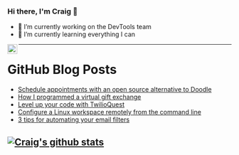 ### Hi there, I'm Craig 👋

<!--
**CraigTeelFugro/CraigTeelFugro** is a ✨ _special_ ✨ repository because its `README.md` (this file) appears on your GitHub profile.

Here are some ideas to get you started:
-->

- 🔭 I’m currently working on the DevTools team
- 🌱 I’m currently learning everything I can

[<img align="left" alt="Craig Teel | LinkedIn" width="22px" src="https://cdn.jsdelivr.net/npm/simple-icons@v3/icons/linkedin.svg" />][linkedin]

---

# GitHub Blog Posts

<!-- BLOG-POST-LIST:START -->
- [Schedule appointments with an open source alternative to Doodle](https://opensource.com/article/21/1/open-source-scheduler)
- [How I programmed a virtual gift exchange](https://opensource.com/article/21/1/open-source-gift-exchange)
- [Level up your code with TwilioQuest](https://github.blog/2021-01-22-level-up-your-code-with-twilioquest/)
- [Configure a Linux workspace remotely from the command line](https://opensource.com/article/21/1/remote-configuration-xfce4)
- [3 tips for automating your email filters](https://opensource.com/article/21/1/email-filter)
<!-- BLOG-POST-LIST:END -->

## [![Craig's github stats](https://github-readme-stats.vercel.app/api?username=craigteelfugro)](https://github.com/anuraghazra/github-readme-stats)


[linkedin]: https://linkedin.com/in/craig-teel-b8786771

